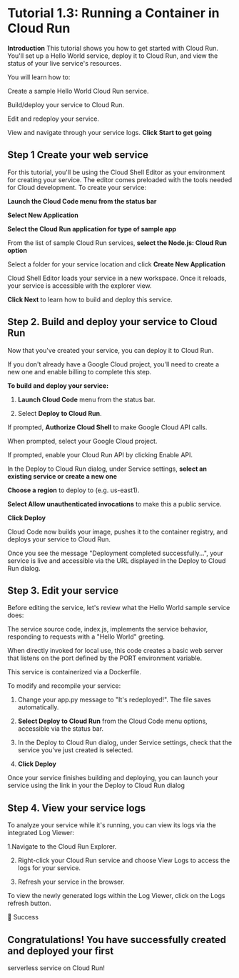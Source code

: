 # Tutorial 1.3: Running a Container in Cloud Run
**Introduction**
This tutorial shows you how to get started with Cloud Run. 
You'll set up a Hello World service, deploy it to Cloud Run, 
and view the status of your live service's resources.

You will learn how to:

Create a sample Hello World Cloud Run service.

Build/deploy your service to Cloud Run.

Edit and redeploy your service.

View and navigate through your service logs.
**Click Start to get going**

## Step 1 Create your web service

For this tutorial, you'll be using the Cloud Shell Editor as your environment for creating your service. The editor comes preloaded with the tools needed for Cloud development. To create your service:

**Launch the Cloud Code menu from the status bar**

**Select New Application**

**Select the Cloud Run application for type of sample app**

From the list of sample Cloud Run services, **select the Node.js: Cloud Run option**

Select a folder for your service location and click **Create New Application**

Cloud Shell Editor loads your service in a new workspace. Once it reloads, your service is accessible with the explorer view.

**Click Next** to learn how to build and deploy this service.

## Step 2. Build and deploy your service to Cloud Run
Now that you've created your service, you can deploy it to Cloud Run.

If you don't already have a Google Cloud project, you'll need to create a new one and enable billing to complete this step.

**To build and deploy your service:**

1. **Launch Cloud Code** menu from the status bar.

2. Select **Deploy to Cloud Run**.

If prompted, **Authorize Cloud Shell** to make Google Cloud API calls.

When prompted, select your Google Cloud project.

If prompted, enable your Cloud Run API by clicking Enable API.

In the Deploy to Cloud Run dialog, under Service settings, **select 
an existing service or create a new one**

**Choose a region** to deploy to (e.g. us-east1).

**Select Allow unauthenticated invocations** to make this a public service.

**Click Deploy**

Cloud Code now builds your image, pushes it to the container registry, 
and deploys your service to Cloud Run.

Once you see the message "Deployment completed successfully...", 
your service is live and accessible via the URL displayed 
in the Deploy to Cloud Run dialog.

## Step 3. Edit your service
Before editing the service, let's review what the Hello World sample service does:

The service source code, index.js, implements the service behavior, responding to
 requests with a "Hello World" greeting.

When directly invoked for local use, this code creates a basic web server that
 listens on the port defined by the PORT environment variable.

This service is containerized via a Dockerfile.

To modify and recompile your service:

1. Change your app.py message to "It's redeployed!". The file saves automatically.

2. **Select Deploy to Cloud Run** from the Cloud Code menu options, accessible 
via the status bar.

3. In the Deploy to Cloud Run dialog, under Service settings, check that 
the service you've just created is selected.

4. **Click Deploy**

Once your service finishes building and deploying, you can launch your service
using the link in your the Deploy to Cloud Run dialog

## Step 4. View your service logs
To analyze your service while it's running, you can view its logs via the
 integrated Log Viewer:

1.Navigate to the Cloud Run Explorer.

2. Right-click your Cloud Run service and choose View Logs to access the logs
 for your service.

3. Refresh your service in the browser.

To view the newly generated logs within the Log Viewer, click on the
 Logs refresh button.

🎉 Success
## Congratulations! You have successfully created and deployed your first 
serverless service on Cloud Run!
